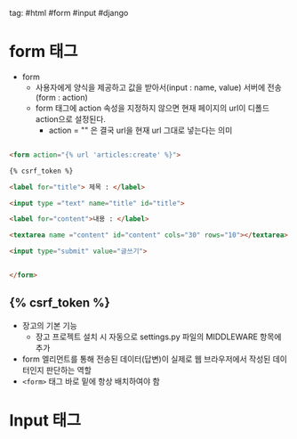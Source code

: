 tag: #html #form #input #django

# form 태그  

- form
	- 사용자에게 양식을 제공하고 값을 받아서(input : name, value) 서버에 전송(form : action)
	- form 태그에 action 속성을 지정하지 않으면 현재 페이지의 url이 디폴드 action으로 설정된다.
		- action = "" 은 결국 url을 현재 url 그대로 넣는다는 의미

```html

<form action="{% url 'articles:create' %}">

{% csrf_token %}

<label for="title"> 제목 : </label>

<input type ="text" name="title" id="title">

<label for="content">내용 : </label>

<textarea name ="content" id="content" cols="30" rows="10"></textarea>

<input type="submit" value="글쓰기">


</form>

```

## {% csrf_token %}

- 장고의 기본 기능
	- 장고 프로젝트 설치 시 자동으로 settings.py 파일의 MIDDLEWARE 항목에 추가
- form 엘리먼트를 통해 전송된 데이터(답변)이 실제로 웹 브라우저에서 작성된 데이터인지 판단하는 역할
- `<form>` 태그 바로 밑에 항상 배치하여야 함

# Input 태그 

